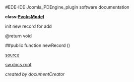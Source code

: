#EDE-IDE Joomla_PDEngine_plugin
software documentation

**class:[PvoksModel](../PvoksModel.md)**



init new record for add

@return void

##public function newRecord () 


[source](../../../site/models/model.php)

[sw.docs root](../)

*created by documentCreator*


